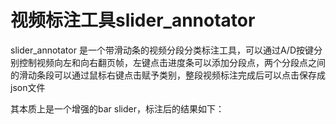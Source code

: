 # 视频标注工具slider_annotator

slider_annotator 是一个带滑动条的视频分段分类标注工具，可以通过A/D按键分别控制视频向左和向右翻页帧，左键点击进度条可以添加分段点，两个分段点之间的滑动条段可以通过鼠标右键点击赋予类别，整段视频标注完成后可以点击保存成json文件

其本质上是一个增强的bar slider，标注后的结果如下：

```json

```

